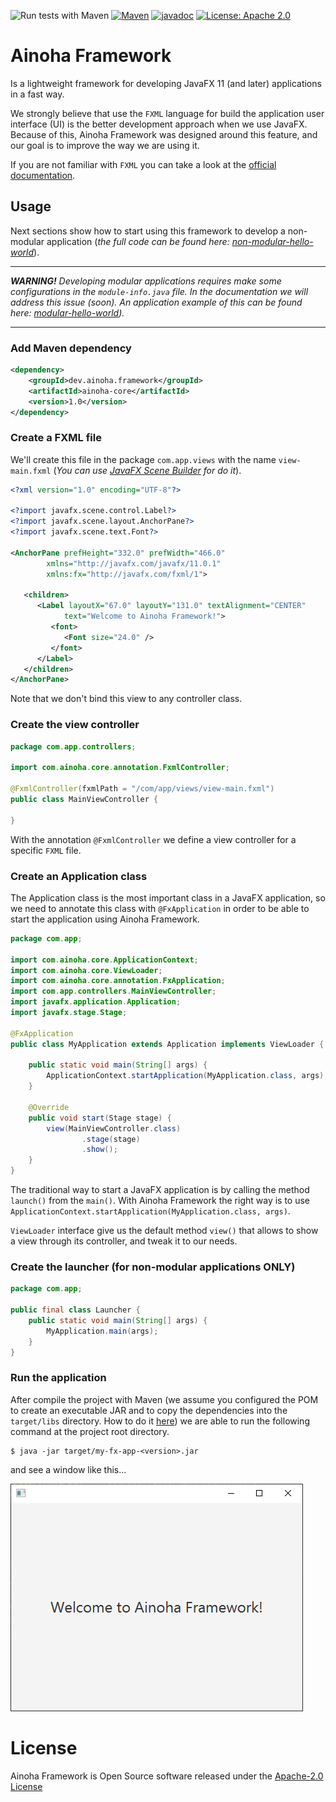 ![Run tests with Maven](https://github.com/ainoha-framework/ainoha-core/workflows/Run%20tests%20with%20Maven/badge.svg?branch=master&event=push)
[![Maven](https://img.shields.io/maven-central/v/dev.ainoha.framework/ainoha-core.svg)](https://repo1.maven.org/maven2/dev/ainoha/framework/ainoha-core)
[![javadoc](https://javadoc.io/badge2/dev.ainoha.framework/ainoha-core/javadoc.svg)](https://javadoc.io/doc/dev.ainoha.framework/ainoha-core)
[![License: Apache 2.0](https://img.shields.io/badge/License-Apache%202.0-yellow.svg)](https://opensource.org/licenses/Apache-2.0)

# Ainoha Framework
Is a lightweight framework for developing JavaFX 11 (and later) applications in a fast way.

We strongly believe that use the `FXML` language for build the application user interface (UI)
is the better development approach when we use JavaFX. Because of this, Ainoha Framework was
designed around this feature, and our goal is to improve the way we are using it.

If you are not familiar with `FXML` you can take a look at the
[official documentation](https://openjfx.io/javadoc/11/javafx.fxml/javafx/fxml/doc-files/introduction_to_fxml.html).

## Usage
Next sections show how to start using this framework to develop a non-modular application
(*the full code can be found here:
[non-modular-hello-world](https://github.com/ainoha-framework/examples/tree/master/hello-world/non-modular-hello-world)*).

---

***WARNING!***
*Developing modular applications requires make some configurations in the `module-info.java`
file. In the documentation we will address this issue (soon). An application example of this
can be found here:
[modular-hello-world](https://github.com/ainoha-framework/examples/tree/master/hello-world/modular-hello-world)).*

---

### Add Maven dependency
```xml
<dependency>
    <groupId>dev.ainoha.framework</groupId>
    <artifactId>ainoha-core</artifactId>
    <version>1.0</version>
</dependency>
```

### Create a FXML file
We'll create this file in the package `com.app.views` with the name `view-main.fxml` (*You can
use [JavaFX Scene Builder](https://gluonhq.com/products/scene-builder/) for do it*).
```xml
<?xml version="1.0" encoding="UTF-8"?>

<?import javafx.scene.control.Label?>
<?import javafx.scene.layout.AnchorPane?>
<?import javafx.scene.text.Font?>

<AnchorPane prefHeight="332.0" prefWidth="466.0"
        xmlns="http://javafx.com/javafx/11.0.1"
        xmlns:fx="http://javafx.com/fxml/1">

   <children>
      <Label layoutX="67.0" layoutY="131.0" textAlignment="CENTER"
            text="Welcome to Ainoha Framework!">
         <font>
            <Font size="24.0" />
         </font>
      </Label>
   </children>
</AnchorPane>
```
Note that we don't bind this view to any controller class.

### Create the view controller
```java
package com.app.controllers;

import com.ainoha.core.annotation.FxmlController;

@FxmlController(fxmlPath = "/com/app/views/view-main.fxml")
public class MainViewController {

}
```
With the annotation `@FxmlController` we define a view controller for a specific `FXML` file.

### Create an Application class
The Application class is the most important class in a JavaFX application, so we need to annotate
this class with `@FxApplication` in order to be able to start the application using Ainoha
Framework.
```java
package com.app;

import com.ainoha.core.ApplicationContext;
import com.ainoha.core.ViewLoader;
import com.ainoha.core.annotation.FxApplication;
import com.app.controllers.MainViewController;
import javafx.application.Application;
import javafx.stage.Stage;

@FxApplication
public class MyApplication extends Application implements ViewLoader {

    public static void main(String[] args) {
        ApplicationContext.startApplication(MyApplication.class, args);
    }

    @Override
    public void start(Stage stage) {
        view(MainViewController.class)
                .stage(stage)
                .show();
    }
}
```
The traditional way to start a JavaFX application is by calling the method `launch()` from
the `main()`. With Ainoha Framework the right way is to use
`ApplicationContext.startApplication(MyApplication.class, args)`.

`ViewLoader` interface give us the default method `view()` that allows to show a view through
its controller, and tweak it to our needs.

### Create the launcher (for non-modular applications ONLY)
```java
package com.app;

public final class Launcher {
    public static void main(String[] args) {
        MyApplication.main(args);
    }
}
```

### Run the application
After compile the project with Maven (we assume you configured the POM to create an executable
JAR and to copy the dependencies into the `target/libs` directory. How to do it
[here](https://www.baeldung.com/executable-jar-with-maven)) we are able to run the following
command at the project root directory.
```
$ java -jar target/my-fx-app-<version>.jar
```

and see a window like this...

![ViewMain](docs/images/view-main.png)

# License
Ainoha Framework is Open Source software released under the [Apache-2.0 License](LICENSE)
